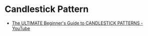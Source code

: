 # Candlestick Pattern

* [The ULTIMATE Beginner's Guide to CANDLESTICK PATTERNS - YouTube](https://www.youtube.com/watch?v=v21T94-jXeY)
